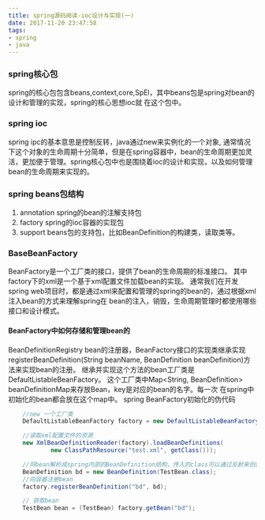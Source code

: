 ```yaml
---
title: spring源码阅读-ioc设计与实现(一)
date: 2017-11-20 23:47:58
tags: 
- spring
- java
---
```


### spring核心包
  spring的核心包包含beans,context,core,SpEl，其中beans包是spring对bean的设计和管理的实现，spring的核心思想ioc就
在这个包中。

### spring ioc
spring ipc的基本意思是控制反转，java通过new来实例化的一个对象, 通常情况下这个对象的生命周期十分简单，但是在spring容器中，bean的生命周期更加灵活，更加便于管理。spring核心包中也是围绕着ioc的设计和实现，以及如何管理bean的生命周期来实现的。
<!--more-->

### spring beans包结构
1. annotation spring的bean的注解支持包
2. factory spring的ioc容器的实现包
3. support beans包的支持包，比如BeanDefinition的构建类，读取类等。

### BaseBeanFactory
BeanFactory是一个工厂类的接口，提供了bean的生命周期的标准接口。
其中factory下的xml是一个基于xml配置文件加载bean的实现。
通常我们在开发spring web项目时，都是通过xml来配置和管理的spring的bean的，通过根据xml注入bean的方式来理解spring在
bean的注入，销毁，生命周期管理时都使用哪些接口和设计模式。

#### BeanFactory中如何存储和管理bean的
BeanDefinitionRegistry bean的注册器，BeanFactory接口的实现类继承实现
registerBeanDefinition(String beanName, BeanDefinition beanDefinition)方法来实现bean的注册。
继承并实现这个方法的bean工厂类是DefaultListableBeanFactory。
这个工厂类中Map<String, BeanDefinition> beanDefinitionMap来存放Bean，key是对应的bean的名字。每一次
在spring中初始化的bean都会放在这个map中。
spring BeanFactory初始化的伪代码
```java
    //new 一个工厂类
    DefaultListableBeanFactory factory = new DefaultListableBeanFactory();

    //读取xml配置文件的资源
    new XmlBeanDefinitionReader(factory).loadBeanDefinitions(
            new ClassPathResource("test.xml", getClass()));

    //将bean解析成spring内部的BeanDefinition结构，传入的class可以通过反射来创建对象
    BeanDefinition bd = new BeanDefinition(TestBean.class);
    //向容器注册bean
    factory.registerBeanDefinition("bd", bd);

    // 获取bean
    TestBean bean = (TestBean) factory.getBean("bd");

```
